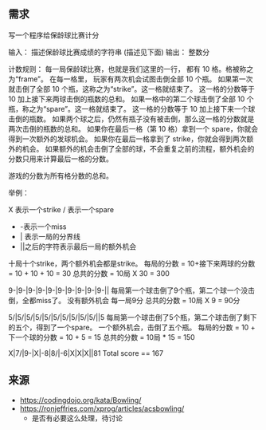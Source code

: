 ## 需求
写一个程序给保龄球比赛计分

输入： 描述保龄球比赛成绩的字符串 (描述见下面) 
输出： 整数分

计数规则：
每一局保龄球比赛，也就是我们这里的一行， 都有 10 格。格被称之为“frame”。 在每一格里， 玩家有两次机会试图击倒全部 10 个瓶。
如果第一次就击倒了全部 10 个瓶，这称之为“strike”。这一格就结束了。 这一格的分数等于 10 加上接下来两球击倒的瓶数的总和。
如果一格中的第二个球击倒了全部 10 个瓶，称之为“spare”。这一格就结束了。 这一格的分数等于 10 加上接下来一个球击倒的瓶数。
如果两个球之后，仍然有瓶子没有被击倒，那么这一格的分数就是两次击倒的瓶数的总和。
如果你在最后一格（第 10 格）拿到一个 spare，你就会得到一次额外的发球机会。 如果你在最后一格拿到了 strike，你就会得到两次额外的机会。 如果额外的机会击倒了全部的球，不会重复之前的流程，额外机会的分数只用来计算最后一格的分数。

游戏的分数为所有格分数的总和。

举例：

X 表示一个strike / 表示一个spare
- -表示一个miss
- | 表示一局的分界线
- ||之后的字符表示最后一局的额外机会

十局十个strike，两个额外机会都是strike。 
每局的分数 = 10+接下来两球的分数 = 10 + 10 + 10 = 30 
总共的分数 = 10局 X 30 = 300

9-|9-|9-|9-|9-|9-|9-|9-|9-|9-|| 
每局第一个球击倒了9个瓶，第二个球一个没击倒，全都miss了。 
没有额外机会 每一局9分 总共的分数 = 10局 X 9 = 90分

5/|5/|5/|5/|5/|5/|5/|5/|5/|5/||5 
每局第一个球击倒了5个瓶，第二个球击倒了剩下的五个，得到了一个spare。 
一个额外机会，击倒了五个瓶。 每局的分数 = 10 + 下一个球的分数 = 10 + 5 = 15 总共的分数 = 10局 * 15 = 150

X|7/|9-|X|-8|8/|-6|X|X|X||81 
Total score == 167

## 来源
- https://codingdojo.org/kata/Bowling/
- https://ronjeffries.com/xprog/articles/acsbowling/
    - 是否有必要这么处理，待讨论